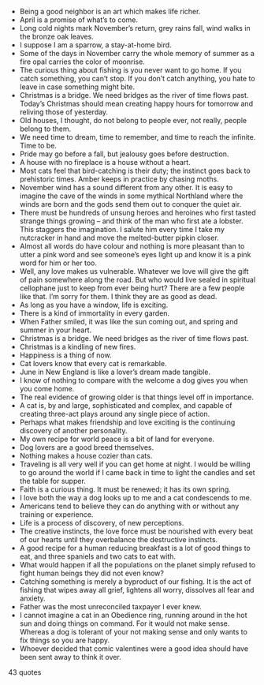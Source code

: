  - Being a good neighbor is an art which makes life richer.
 - April is a promise of what’s to come.
 - Long cold nights mark November’s return, grey rains fall, wind walks in the bronze oak leaves.
 - I suppose I am a sparrow, a stay-at-home bird.
 - Some of the days in November carry the whole memory of summer as a fire opal carries the color of moonrise.
 - The curious thing about fishing is you never want to go home. If you catch something, you can’t stop. If you don’t catch anything, you hate to leave in case something might bite.
 - Christmas is a bridge. We need bridges as the river of time flows past. Today’s Christmas should mean creating happy hours for tomorrow and reliving those of yesterday.
 - Old houses, I thought, do not belong to people ever, not really, people belong to them.
 - We need time to dream, time to remember, and time to reach the infinite. Time to be.
 - Pride may go before a fall, but jealousy goes before destruction.
 - A house with no fireplace is a house without a heart.
 - Most cats feel that bird-catching is their duty; the instinct goes back to prehistoric times. Amber keeps in practice by chasing moths.
 - November wind has a sound different from any other. It is easy to imagine the cave of the winds in some mythical Northland where the winds are born and the gods send them out to conquer the quiet air.
 - There must be hundreds of unsung heroes and heroines who first tasted strange things growing – and think of the man who first ate a lobster. This staggers the imagination. I salute him every time I take my nutcracker in hand and move the melted-butter pipkin closer.
 - Almost all words do have colour and nothing is more pleasant than to utter a pink word and see someone’s eyes light up and know it is a pink word for him or her too.
 - Well, any love makes us vulnerable. Whatever we love will give the gift of pain somewhere along the road. But who would live sealed in spiritual cellophane just to keep from ever being hurt? There are a few people like that. I’m sorry for them. I think they are as good as dead.
 - As long as you have a window, life is exciting.
 - There is a kind of immortality in every garden.
 - When Father smiled, it was like the sun coming out, and spring and summer in your heart.
 - Christmas is a bridge. We need bridges as the river of time flows past.
 - Christmas is a kindling of new fires.
 - Happiness is a thing of now.
 - Cat lovers know that every cat is remarkable.
 - June in New England is like a lover’s dream made tangible.
 - I know of nothing to compare with the welcome a dog gives you when you come home.
 - The real evidence of growing older is that things level off in importance.
 - A cat is, by and large, sophisticated and complex, and capable of creating three-act plays around any single piece of action.
 - Perhaps what makes friendship and love exciting is the continuing discovery of another personality.
 - My own recipe for world peace is a bit of land for everyone.
 - Dog lovers are a good breed themselves.
 - Nothing makes a house cozier than cats.
 - Traveling is all very well if you can get home at night. I would be willing to go around the world if I came back in time to light the candles and set the table for supper.
 - Faith is a curious thing. It must be renewed; it has its own spring.
 - I love both the way a dog looks up to me and a cat condescends to me.
 - Americans tend to believe they can do anything with or without any training or experience.
 - Life is a process of discovery, of new perceptions.
 - The creative instincts, the love force must be nourished with every beat of our hearts until they overbalance the destructive instincts.
 - A good recipe for a human reducing breakfast is a lot of good things to eat, and three spaniels and two cats to eat with.
 - What would happen if all the populations on the planet simply refused to fight human beings they did not even know?
 - Catching something is merely a byproduct of our fishing. It is the act of fishing that wipes away all grief, lightens all worry, dissolves all fear and anxiety.
 - Father was the most unreconciled taxpayer I ever knew.
 - I cannot imagine a cat in an Obedience ring, running around in the hot sun and doing things on command. For it would not make sense. Whereas a dog is tolerant of your not making sense and only wants to fix things so you are happy.
 - Whoever decided that comic valentines were a good idea should have been sent away to think it over.

43 quotes